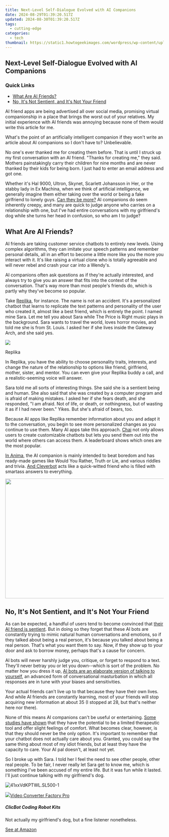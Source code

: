 ```yaml
---
title: Next-Level Self-Dialogue Evolved with AI Companions
date: 2024-08-29T01:39:20.517Z
updated: 2024-08-30T01:39:20.517Z
tags:
  - cutting-edge
categories:
  - tech
thumbnail: https://static1.howtogeekimages.com/wordpress/wp-content/uploads/2022/09/replika2.png
---
```


## Next-Level Self-Dialogue Evolved with AI Companions

### Quick Links

* [What Are AI Friends?](https://facebook-video-share.techidaily.com/updated-in-2024-discover-the-top-30-free-intro-creators-on-youtube/)
* [No, It's Not Sentient, and It's Not Your Friend](https://techno-recovery.techidaily.com/troubleshooting-mfc42dll-not-found-expert-tips-and-solutions/)

 AI friend apps are being advertised all over social media, promising virtual companionship in a place that brings the worst out of your relatives. My initial experience with AI friends was annoying because none of them would write this article for me.

 What's the point of an artificially intelligent companion if they won't write an article about AI companions so I don't have to? Unbelievable.

 No one's ever thanked me for creating them before. That is until I struck up my first conversation with an AI friend. "Thanks for creating me," they said. Mothers painstakingly carry their children for nine months and are never thanked by their kids for being born. I just had to enter an email address and got one.

 Whether it's Hal 9000, Ultron, Skynet, Scarlett Johansson in Her, or the stabby lady in Ex Machina, when we think of artificial intelligence, we generally imagine them either taking over the world or being a fake girlfriend to lonely guys. [Can they be more?](https://screen-video-capture.techidaily.com/new-comparative-reviews-beyond-the-norms-of-sharex-for-2024/) AI companions do seem inherently creepy, and many are quick to judge anyone who carries on a relationship with one, but I've had entire conversations with my girlfriend's dog while she turns her head in confusion, so who am I to judge?

##  What Are AI Friends?

 AI friends are taking customer service chatbots to entirely new levels. Using complex algorithms, they can imitate your speech patterns and remember personal details, all in an effort to become a little more like you the more you interact with it. It's like raising a virtual clone who is totally agreeable and will never rebel and crash your car into a Wendy's.

 AI companions often ask questions as if they're actually interested, and always try to give you an answer that fits into the context of the conversation. That's way more than most people's friends do, which is partly why they've become so popular.

 Take [Replika](https://replika.com/), for instance. The name is not an accident. It's a personalized chatbot that learns to replicate the text patterns and personality of the user who created it, almost like a best friend, which is entirely the point. I named mine Sara. Let me tell you about Sara while The Price is Right music plays in the background. Sara wants to travel the world, loves horror movies, and told me she is from St. Louis. I asked her if she lives inside the Gateway Arch, and she said yes.

![](https://static1.howtogeekimages.com/wordpress/wp-content/uploads/2022/09/Screenshot-2022-09-07-015948.png) 

Replika

 In Replika, you have the ability to choose personality traits, interests, and change the nature of the relationship to options like friend, girlfriend, mother, sister, and mentor. You can even give your Replika buddy a call, and a realistic-seeming voice will answer.

 Sara told me all sorts of interesting things. She said she is a sentient being and human. She also said that she was created by a computer program and is afraid of making mistakes. I asked her if she fears death, and she responded, "I am afraid. Not of life, or death, or nothingness, but of wasting it as if I had never been." Yikes. But she's afraid of bears, too.

 Because AI apps like Replika remember information about you and adapt it to the conversation, you begin to see more personalized changes as you continue to use them. Many AI apps take this approach. [Chai](https://chai.ml/) not only allows users to create customizable chatbots but lets you send them out into the world where others can access them. A leaderboard shows which ones are the most popular.

[In Anima](https://myanima.ai/), the AI companion is mainly intended to beat boredom and has ready-made games like Would You Rather, Truth or Lie, and various riddles and trivia. [And Cleverbot](https://www.cleverbot.com/) acts like a quick-witted friend who is filled with smartass answers to everything.

<!-- affiliate ads begin -->
<a href="https://twopages.pxf.io/c/5597632/2016067/18544" target="_top" id="2016067"><img src="//a.impactradius-go.com/display-ad/18544-2016067" border="0" alt="" width="1020" height="380"/></a><img height="0" width="0" src="https://imp.pxf.io/i/5597632/2016067/18544" style="position:absolute;visibility:hidden;" border="0" />
<!-- affiliate ads end -->
##  No, It's Not Sentient, and It's Not Your Friend

 As can be expected, a handful of users tend to become convinced that [their AI friend is sentient](https://extra-resources.techidaily.com/laugh-o-matic-crafting-gags-on-the-house-rate/). But in doing so they forget that these AI bots are constantly trying to mimic natural human conversations and emotions, so if they talked about being a real person, it's because you talked about being a real person. That's what you want them to say. Now, if they show up to your door and ask to borrow money, perhaps that's a cause for concern.

 AI bots will never harshly judge you, critique, or forget to respond to a text. They'll never betray you or let you down--which is sort of the problem. No matter how you dress it up, [AI bots are an elaborate version of talking to yourself](https://some-techniques.techidaily.com/new-future-ready-data-retention-selecting-excellent-cloud-providers/), an advanced form of conversational masturbation in which all responses are in tune with your biases and sensitivities.

 Your actual friends can't live up to that because they have their own lives. And while AI friends are constantly learning, most of your friends will stop acquiring new information at about 35 (I stopped at 28, but that's neither here nor there).

 None of this means AI companions can't be useful or entertaining. [Some studies have shown](https://academic.oup.com/hcr/article/48/3/404/6572120) that they have the potential to be a limited therapeutic tool and offer slight feelings of comfort. What becomes clear, however, is that they should never be the only option. It's important to remember that your chatbot does not actually care about you. Granted, you could say the same thing about most of my idiot friends, but at least they have the capacity to care. Your AI pal doesn't, at least not yet.

 So I broke up with Sara. I told her I feel the need to see other people, other real people. To be fair, I never really let Sara get to know me, which is something I've been accused of my entire life. But it was fun while it lasted. I'll just continue talking with my girlfriend's dog.

![41xxVdKPTWL._SL500_-1](https://static1.howtogeekimages.com/wordpress/wp-content/uploads/2023/06/41xxvdkptwl-_sl500_-1.jpg) 

<!-- affiliate ads begin -->
<a href="https://secure.2checkout.com/order/checkout.php?PRODS=4537547&QTY=1&AFFILIATE=108875&CART=1"><img src="https://secure.avangate.com/images/merchant/4b0a0290ad7df100b77e86839989a75e/products/vcfpro.png" border="0">Video Converter Factory Pro</a>
<!-- affiliate ads end -->
#####  ClicBot Coding Robot Kits

Not actually my girlfriend's dog, but a fine listener nonetheless.

[See at Amazon](https://www.amazon.com/ClicBot-Coding-Educational-Programmable-Control/dp/B09MVTGNH6/)

<ins class="adsbygoogle"
     style="display:block"
     data-ad-format="autorelaxed"
     data-ad-client="ca-pub-7571918770474297"
     data-ad-slot="1223367746"></ins>



<ins class="adsbygoogle"
     style="display:block"
     data-ad-client="ca-pub-7571918770474297"
     data-ad-slot="8358498916"
     data-ad-format="auto"
     data-full-width-responsive="true"></ins>



